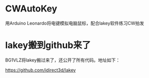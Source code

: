 # CWAutoKey
用Arduino Leonardo将电键模拟电脑鼠标，配合lakey软件练习CW拍发

# lakey搬到github来了
BG1VLZ将lakey搬过来了，还公开了所有代码。地址如下：

https://github.com/idirect3d/lakey
